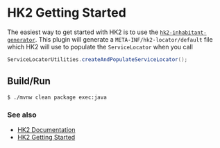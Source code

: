 # HK2 Getting Started

The easiest way to get started with HK2 is to use the [`hk2-inhabitant-generator`](https://javaee.github.io/hk2/inhabitant-generator.html).
This plugin will generate a `META-INF/hk2-locator/default` file which HK2 will use to populate the `ServiceLocator` when you call

```java
ServiceLocatorUtilities.createAndPopulateServiceLocator();
```

## Build/Run

```
$ ./mvnw clean package exec:java
```

### See also

* [HK2 Documentation](https://javaee.github.io/hk2/)
* [HK2 Getting Started](https://javaee.github.io/hk2/getting-started.html)